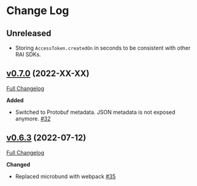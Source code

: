 # Change Log

## Unreleased
- Storing `AccessToken.createdOn` in seconds to be consistent with other RAI SDKs.

## [v0.7.0](https://github.com/relationalai/rai-sdk-javascript/tree/v0.7.0) (2022-XX-XX)

[Full Changelog](https://github.com/relationalai/rai-sdk-javascript/compare/v0.6.3...v0.7.0)

**Added**

- Switched to Protobuf metadata. JSON metadata is not exposed anymore.
  [\#32](https://github.com/relationalai/rai-sdk-javascript/pull/32)

## [v0.6.3](https://github.com/relationalai/rai-sdk-javascript/tree/v0.6.3) (2022-07-12)

[Full Changelog](https://github.com/relationalai/rai-sdk-javascript/compare/v.0.6.2...v0.6.3)

**Changed**

- Replaced microbund with webpack
  [\#35](https://github.com/relationalai/rai-sdk-javascript/pull/35)
